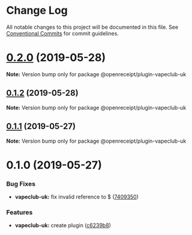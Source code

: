 # Change Log

All notable changes to this project will be documented in this file.
See [Conventional Commits](https://conventionalcommits.org) for commit guidelines.

# [0.2.0](https://github.com/openreceipt/source/compare/v0.1.2...v0.2.0) (2019-05-28)

**Note:** Version bump only for package @openreceipt/plugin-vapeclub-uk





## [0.1.2](https://github.com/openreceipt/source/compare/v0.1.1...v0.1.2) (2019-05-28)

**Note:** Version bump only for package @openreceipt/plugin-vapeclub-uk





## [0.1.1](https://github.com/openreceipt/source/compare/v0.1.0...v0.1.1) (2019-05-27)

**Note:** Version bump only for package @openreceipt/plugin-vapeclub-uk





# 0.1.0 (2019-05-27)


### Bug Fixes

* **vapeclub-uk:** fix invalid reference to $ ([7409350](https://github.com/openreceipt/source/commit/7409350))


### Features

* **vapeclub-uk:** create plugin ([c6239b8](https://github.com/openreceipt/source/commit/c6239b8))
